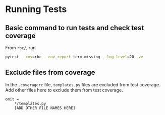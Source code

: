 # Running Tests

## Basic command to run tests and check test coverage

From `rbc/`, run

```bash
pytest --cov=rbc --cov-report term-missing --log-level=20 -vv
```

## Exclude files from coverage

In the `.coveragerc` file, `templates.py` files are excluded from test coverage.
Add other files here to exclude them from test coverage.

```coverage
omit =
    */templates.py
    [ADD OTHER FILE NAMES HERE]
```

